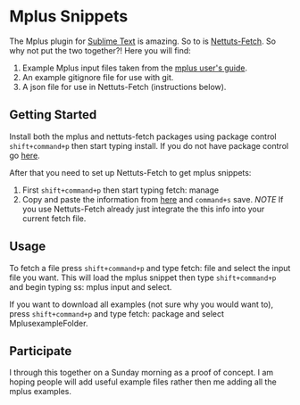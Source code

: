 Mplus Snippets
====================

The Mplus plugin for [Sublime Text](https://github.com/bkeller2/Mplus) is amazing. So to is [Nettuts-Fetch](https://github.com/weslly/Nettuts-Fetch). So why not put the two together?! Here you will find:

1. Example Mplus input files taken from the [mplus user's guide](https://www.statmodel.com/ugexcerpts.shtml).
2. An example gitignore file for use with git.
3. A json file for use in Nettuts-Fetch (instructions below).


Getting Started
-----------------

Install both the mplus and nettuts-fetch packages using package control `shift+command+p` then start typing install. If you do not have package control go [here](https://sublime.wbond.net/installation).

After that you need to set up Nettuts-Fetch to get mplus snippets:

1. First `shift+command+p` then start typing fetch: manage
2. Copy and paste the information from [here](https://raw.githubusercontent.com/pdparker/mplusinputexample/master/fetch.json) and `command+s` save. *NOTE* If you use Nettuts-Fetch already just integrate the this info into your current fetch file.

Usage
--------
To fetch a file press `shift+command+p` and type fetch: file and select the input file you want. This will load the mplus snippet then type `shift+command+p` and begin typing ss: mplus input and select.

If you want to download all examples (not sure why you would want to), press `shift+command+p` and type fetch: package and select MplusexampleFolder. 

Participate
---------

I through this together on a Sunday morning as a proof of concept. I am hoping people will add useful example files rather then me adding all the mplus examples.
